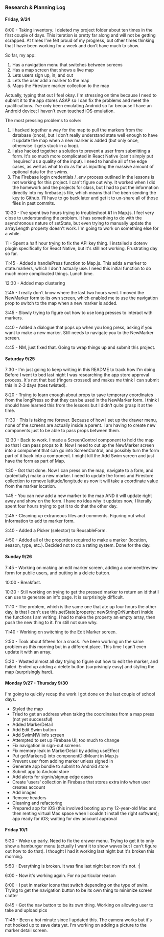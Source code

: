 ### Research & Planning Log
#### Friday, 9/24

8:00 - Taking inventory. I deleted my project folder about ten times in the first couple of days. This iteration is pretty far along and will not be getting scrapped. At times I've felt proud of my progress, but other times thinking that I have been working for a week and don't have much to show.

So far, my app:
1. Has a navigation menu that switches between screens
2. Has a map screen that shows a live map
3. Lets users sign up, in, and out
4. Lets the user add a marker to the map
5. Maps the Firestore marker collection to the map

Actually, typing that out I feel okay. I'm stressing on time because I need to submit it to the app stores ASAP so I can fix the problems and meet the qualifications. I've only been emulating Android so far because I have an Android device; I haven't even touched iOS emulation.

The most pressing problems to solve:
1. I hacked together a way for the map to pull the markers from the database (once), but I don't really understand state well enough to have it update the map when a new marker is added (but only once, otherwise it gets stuck in a loop).
2. I also hacked together a solution to prevent a user from submitting a form. It's so much more complicated in React Native (can't simply put 'required' as a quality of the input). I need to handle all of the edge cases, as well as what to do as far as inputting the massive amount of optional data for the swims.
3. The Firebase login credentials / .env process outlined in the lessons is not working for this project. I can't figure out why. It worked when I did the homework and the projects for class, but I had to put the information directly into my firebase.js file, which means that I've been sending the key to Github. I'll have to go back later and get it to un-share all of those files in past commits.

10:30 - I've spent two hours trying to troubleshoot #1 in Map.js. I feel very close to understanding the problem. It has something to do with the asynchronous nature of setState, but even trying to manually update the arrayLength property doesn't work. I'm going to work on something else for a while.

11 - Spent a half hour trying to fix the API key thing. I installed a dotenv plugin specifically for React Native, but it's still not working. Frustrating day so far.

11:45 - Added a handlePress function to Map.js. This adds a marker to state.markers, which I don't actually use. I need this initial function to do much more complicated things. Lunch time.

12:30 - Added map clustering

2:45 - I really don't know where the last two hours went. I moved the NewMarker form to its own screen, which enabled me to use the navigation prop to switch to the map when a new marker is added.

3:45 - Slowly trying to figure out how to use long presses to interact with markers.

4:40 - Added a dialogue that pops up when you long press, asking if you want to make a new marker. Still needs to navigate you to the NewMarker screen.

4:45 - NM, just fixed that. Going to wrap things up and submit this project.

#### Saturday 9/25

7:30 - I'm just going to keep writing in this README to track how I'm doing. Before I went to bed last night I was researching the app store approval process. It's not that bad (fingers crossed) and makes me think I can submit this in 2-3 days (toes twisted).

8:20 - Trying to learn enough about props to save temporary coordinates from the longPress so that they can be used in the NewMarker form. I think I should have learned this from the lessons but I didn't quite grasp it at the time.

11:30 - This is taking me forever. Because of how I set up the drawer menu, none of the screens are actually inside a parent. I am having to create new components just to be able to pass props between them.

12:30 - Back to work. I made a ScreenControl component to hold the map so that I can pass props to it. Now I need to cut up the NewMarker screen into a component that can go into ScreenControl, and possibly turn the form part of it back into a component. I might kill the Add Swim screen and just have the form as part of Map.

1:30 - Got that done. Now I can press on the map, navigate to a form, and (potentially) make a new marker. I need to update the forms and Firestore collection to remove latitude/longitude as now it will take a coordinate value from the marker location.

1:45 - You can now add a new marker to the map AND it will update right away and show on the form. I have no idea why it updates now; I literally spent four hours trying to get it to do that the other day.

2:45 - Cleaning up extraneous files and comments. Figuring out what information to add to marker form.

3:40 - Added a Picker (selector) to ReusableForm.

4:50 - Added all of the properties required to make a marker (location, season, type, etc.). Decided not to do a rating system. Done for the day.

#### Sunday 9/26

7:45 - Working on making an edit marker screen, adding a comment/review form for public users, and putting in a delete button.

10:00 - Breakfast.

10:30 - Still working on trying to get the pressed marker to return an id that I can use to generate an info page. It is surprisingly difficult.

11:10 - The problem, which is the same one that ate up four hours the other day, is that I can't use this.setState(property: newStringOrNumber) inside the functions I am writing. I had to make the property an empty array, then push the new thing to it. I'm still not sure why.

11:40 - Working on switching to the Edit Marker screen.

2:50 - Took about fifteen for a snack. I've been working on the same problem as this morning but in a different place. This time I can't even update it with an array.

5:20 - Wasted almost all day trying to figure out how to edit the marker, and failed. Ended up adding a delete button (surprisingly easy) and styling the map (surprisingly hard).

#### Monday 9/27 - Thursday 9/30

I'm going to quickly recap the work I got done on the last couple of school days.

- Styled the map
- Tried to get an address when taking the coordinates from a map press (not yet successful)
- Added MarkerDetail
- Add Edit Swim button
- Add SwimNW info screen
- Attempted to set up Firebase UI; too much to change
- Fix navigation in sign-out screens
- Fix memory leak in MarkerDetail by adding useEffect
- Put getMarkers() into componentDidMount in Map.js
- Prevent user from adding marker unless signed in
- Generate app bundle to submit to Android store
- Submit app to Android store
- Add alerts for signin/signup edge cases
- Create 'users' collection in Firebase that stores extra info when user creates account
- Add images
- Remove headers
- Cleaning and refactoring
- Prepared app for iOS (this involved booting up my 12-year-old Mac and then renting virtual Mac space when I couldn't install the right software); app ready for iOS; waiting for dev account approval

#### Friday 10/1

5:30 - Woke up early. Need to fix the drawer menu. Trying to get it to only show a hamburger menu (actually I want it to show waves but I can't figure out how to do that). I thought I had it working last night but it's broken this morning.

5:50 - Everything is broken. It was fine last night but now it's not. :|

6:00 - Now it's working again. For no particular reason

8:00 - I put in marker icons that switch depending on the type of swim. Trying to get the navigation button to be its own thing to minimize screen clutter

8:45 - Got the nav button to be its own thing. Working on allowing user to take and upload pics

11:45 - Been a hot minute since I updated this. The camera works but it's not hooked up to save data yet. I'm working on adding a picture to the marker detail screen.